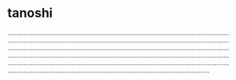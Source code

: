 # tanoshi

.............................................................................................................................................................................................................................................................................................................................................................................................................................................................................................................................................................................................................................................................................................................................................................